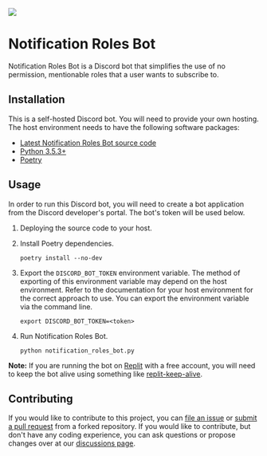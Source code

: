 [![](https://img.shields.io/github/v/release/erickyeagle/notification-roles-bot)](https://github.com/erickyeagle/notification-roles-bot/releases)

# Notification Roles Bot
Notification Roles Bot is a Discord bot that simplifies the use of no permission, mentionable roles that a user wants to subscribe to.

## Installation
This is a self-hosted Discord bot. You will need to provide your own hosting. The host environment needs to have the following software packages:

* [Latest Notification Roles Bot source code](https://github.com/erickyeagle/notification-roles-bot/releases)
* [Python 3.5.3+](https://www.python.org/downloads)
* [Poetry](https://python-poetry.org)

## Usage
In order to run this Discord bot, you will need to create a bot application from the Discord developer's portal. The bot's token will be used below.

1. Deploying the source code to your host.
2. Install Poetry dependencies.

    ```
    poetry install --no-dev
    ```
3. Export the ```DISCORD_BOT_TOKEN``` environment variable. The method of exporting of this environment variable may depend on the host environment. Refer to the documentation for your host environment for the correct approach to use. You can export the environment variable via the command line.

    ```
    export DISCORD_BOT_TOKEN=<token>
    ```
4. Run Notification Roles Bot.

    ```
    python notification_roles_bot.py
    ```

**Note:** If you are running the bot on [Replit](https://replit.com) with a free account, you will need to keep the bot alive using something like [replit-keep-alive](https://github.com/erickyeagle/replit-keep-alive).

## Contributing
If you would like to contribute to this project, you can [file an issue](https://github.com/erickyeagle/notification-roles-bot/issues/new) or [submit a pull request](https://github.com/erickyeagle/notification-roles-bot/compare) from a forked repository. If you would like to contribute, but don't have any coding experience, you can ask questions or propose changes over at our [discussions page](https://github.com/erickyeagle/notification-roles-bot/discussions).